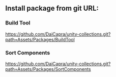 ## Install package from git URL:
### Build Tool
https://github.com/DaiCapra/unity-collections.git?path=Assets/Packages/BuildTool

### Sort Components
https://github.com/DaiCapra/unity-collections.git?path=Assets/Packages/SortComponents

